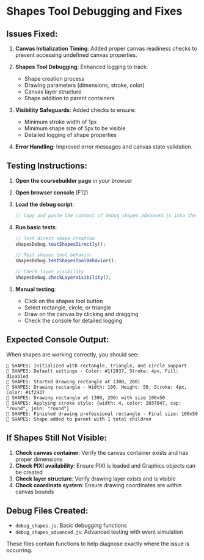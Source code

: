 # Shapes Tool Debugging and Fixes

## Issues Fixed:

1. **Canvas Initialization Timing**: Added proper canvas readiness checks to prevent accessing undefined canvas properties.

2. **Shapes Tool Debugging**: Enhanced logging to track:
   - Shape creation process
   - Drawing parameters (dimensions, stroke, color)
   - Canvas layer structure
   - Shape addition to parent containers

3. **Visibility Safeguards**: Added checks to ensure:
   - Minimum stroke width of 1px
   - Minimum shape size of 5px to be visible
   - Detailed logging of shape properties

4. **Error Handling**: Improved error messages and canvas state validation.

## Testing Instructions:

1. **Open the coursebuilder page** in your browser
2. **Open browser console** (F12)
3. **Load the debug script**:
   ```javascript
   // Copy and paste the content of debug_shapes_advanced.js into the console
   ```

4. **Run basic tests**:
   ```javascript
   // Test direct shape creation
   shapesDebug.testShapesDirectly();
   
   // Test shapes tool behavior
   shapesDebug.testShapesToolBehavior();
   
   // Check layer visibility
   shapesDebug.checkLayerVisibility();
   ```

5. **Manual testing**:
   - Click on the shapes tool button
   - Select rectangle, circle, or triangle
   - Draw on the canvas by clicking and dragging
   - Check the console for detailed logging

## Expected Console Output:

When shapes are working correctly, you should see:
```
🔶 SHAPES: Initialized with rectangle, triangle, and circle support
🔶 SHAPES: Default settings - Color: #1f2937, Stroke: 4px, Fill: disabled
🔶 SHAPES: Started drawing rectangle at (300, 200)
🔶 SHAPES: Drawing rectangle - Width: 100, Height: 50, Stroke: 4px, Color: #1f2937
🔶 SHAPES: Drawing rectangle at (300, 200) with size 100x50
🔶 SHAPES: Applying stroke style: {width: 4, color: 2037047, cap: "round", join: "round"}
🔶 SHAPES: Finished drawing professional rectangle - Final size: 100x50
🔶 SHAPES: Shape added to parent with 1 total children
```

## If Shapes Still Not Visible:

1. **Check canvas container**: Verify the canvas container exists and has proper dimensions
2. **Check PIXI availability**: Ensure PIXI is loaded and Graphics objects can be created
3. **Check layer structure**: Verify drawing layer exists and is visible
4. **Check coordinate system**: Ensure drawing coordinates are within canvas bounds

## Debug Files Created:
- `debug_shapes.js`: Basic debugging functions
- `debug_shapes_advanced.js`: Advanced testing with event simulation

These files contain functions to help diagnose exactly where the issue is occurring.
